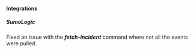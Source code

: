 
#### Integrations
##### SumoLogic
Fixed an issue with the ***fetch-incident*** command where not all the events were pulled.
